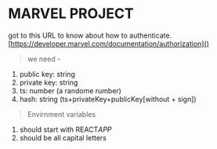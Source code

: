 # MARVEL PROJECT

got to this URL to know about how to authenticate.
[https://developer.marvel.com/documentation/authorization]()

> we need -

1. public key: string
2. private key: string
3. ts: number (a randome rumber)
4. hash: string (ts+privateKey+publicKey[without + sign])

> Envirnment variables

1. should start with REACT*APP*
2. should be all capital letters

